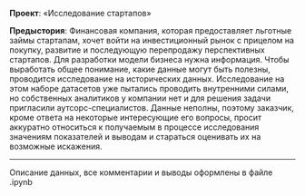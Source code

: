 **Проект**: «Исследование стартапов»

**Предыстория**: Финансовая компания, которая предоставляет льготные займы стартапам, хочет войти на инвестиционный рынок с прицелом на покупку, развитие и последующую перепродажу перспективных стартапов. Для разработки модели бизнеса нужна информация. Чтобы выработать общее понимание, какие данные могут быть полезны, проводится исследование на исторических данных.
Исследование на этом наборе датасетов уже пытались проводить внутренними силами, но собственных аналитиков у компании нет и для решения задачи пригласили аутсорс-специалистов. Данные неполны, поэтому заказчик, кроме ответа на некоторые интересующие его вопросы, просит аккуратно относиться к получаемым в процессе исследования значениям показателей и выводам и стараться оценивать их на возможные искажения.
___________________
Описание данных, все комментарии и выводы оформлены в файле .ipynb
